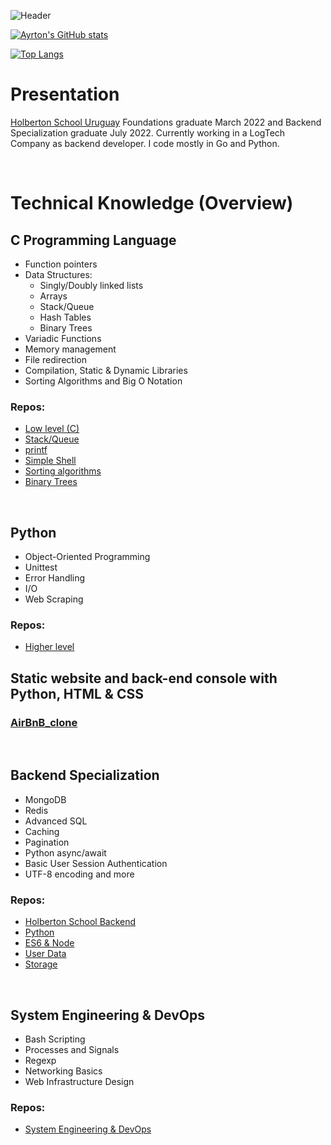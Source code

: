 ![Header](https://github.com/protobon/protobon/blob/main/professional_cover_image.png)

[![Ayrton's GitHub stats](https://github-readme-stats.vercel.app/api?username=protobon&hide=prs&theme=tokyonight)](https://github.com/anuraghazra/github-readme-stats)

[![Top Langs](https://github-readme-stats.vercel.app/api/top-langs/?username=protobon&theme=tokyonight&layout=compact)](https://github.com/anuraghazra/github-readme-stats)

# Presentation
[Holberton School Uruguay](https://www.holbertonschool.com/campuses/montevideo) Foundations graduate March 2022 and Backend Specialization graduate July 2022.
Currently working in a LogTech Company as backend developer. I code mostly in Go and Python.

<br>

# Technical Knowledge (Overview)
## C Programming Language
- Function pointers
- Data Structures:
    - Singly/Doubly linked lists
    - Arrays
    - Stack/Queue
    - Hash Tables
    - Binary Trees
- Variadic Functions
- Memory management
- File redirection
- Compilation, Static & Dynamic Libraries
- Sorting Algorithms and Big O Notation

### Repos:
- [Low level (C)](https://github.com/protobon/holbertonschool-low_level_programming)
- [Stack/Queue](https://github.com/protobon/monty)
- [printf](https://github.com/protobon/printf)
- [Simple Shell](https://github.com/ralexrivero/simple_shell)
- [Sorting algorithms](https://github.com/protobon/sorting_algorithms)
- [Binary Trees](https://github.com/protobon/binary_trees)

<br>

## Python
- Object-Oriented Programming
- Unittest
- Error Handling
- I/O
- Web Scraping

### Repos:
- [Higher level](https://github.com/protobon/holbertonschool-higher_level_programming)

## Static website and back-end console with Python, HTML & CSS

### [AirBnB_clone](https://github.com/protobon/AirBnB_clone_v3)

<br>

## Backend Specialization
- MongoDB
- Redis
- Advanced SQL
- Caching
- Pagination
- Python async/await
- Basic User Session Authentication
- UTF-8 encoding and more

### Repos:
- [Holberton School Backend](https://github.com/protobon/holbertonschool-backend)
- [Python](https://github.com/protobon/holbertonschool-backend-python)
- [ES6 & Node](https://github.com/protobon/holbertonschool-backend-javascript)
- [User Data](https://github.com/protobon/holbertonschool-backend-user-data)
- [Storage](https://github.com/protobon/holbertonschool-backend-storage)

<br>

## System Engineering & DevOps
- Bash Scripting
- Processes and Signals
- Regexp
- Networking Basics
- Web Infrastructure Design

### Repos:
- [System Engineering & DevOps](https://github.com/protobon/holberton-system_engineering-devops)
